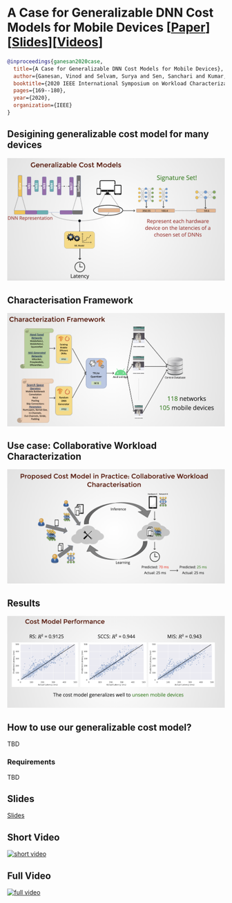 # A Case for Generalizable DNN Cost Models for Mobile Devices [[Paper](https://vinodganesan.github.io/files/Generalizable_DNN_Cost_Models_IISWC_2020.pdf)][[Slides](https://slides.com/pratyushkumarpanda/deck/fullscreen?token=QQC26kZT)][[Videos](https://youtu.be/Mh1c-tNWRoc)]

```BibTex
@inproceedings{ganesan2020case,
  title={A Case for Generalizable DNN Cost Models for Mobile Devices},
  author={Ganesan, Vinod and Selvam, Surya and Sen, Sanchari and Kumar, Pratyush and Raghunathan, Anand},
  booktitle={2020 IEEE International Symposium on Workload Characterization (IISWC)},
  pages={169--180},
  year={2020},
  organization={IEEE}
}
```
## Desigining generalizable cost model for many devices
![](figures/overview.png)

## Characterisation Framework
![](figures/char_framework.png)

## Use case: Collaborative Workload Characterization
![](figures/Collaborative.png)

## Results
![](figures/Results.png)

## How to use our generalizable cost model?
TBD

### Requirements
TBD

## Slides
[Slides](https://slides.com/pratyushkumarpanda/deck/fullscreen?token=QQC26kZT)

## Short Video
[![short video](https://img.youtube.com/vi/fOcvznSENUU/maxresdefault.jpg)](https://youtu.be/fOcvznSENUU)

## Full Video
[![full video](https://img.youtube.com/vi/Mh1c-tNWRoc/maxresdefault.jpg)](https://youtu.be/Mh1c-tNWRoc)
